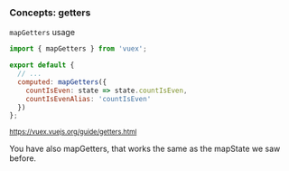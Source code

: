 ### Concepts: getters

`mapGetters` usage

```js
import { mapGetters } from 'vuex';

export default {
  // ...
  computed: mapGetters({
    countIsEven: state => state.countIsEven,
    countIsEvenAlias: 'countIsEven'
  })
};
```

<small>https://vuex.vuejs.org/guide/getters.html</small>

<aside class="notes">
You have also mapGetters, that works the same as the mapState we saw before.
</aside>
